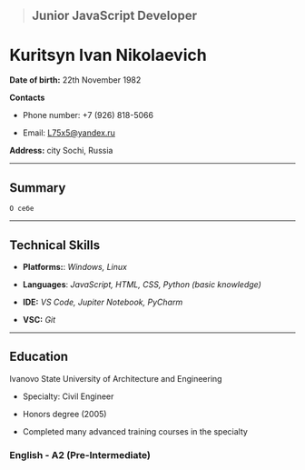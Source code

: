 > ## __Junior JavaScript Developer__
# Kuritsyn Ivan Nikolaevich

**Date of birth:** 22th November 1982

**Contacts**

* Phone number: +7 (926) 818-5066

* Email: L75x5@yandex.ru

**Address:** city Sochi, Russia
___
## Summary
    О себе
___
## Technical Skills
* **Platforms:**: _Windows, Linux_

* **Languages**: _JavaScript, HTML, CSS, Python (basic knowledge)_

* **IDE:** _VS Code, Jupiter Notebook, PyCharm_

* **VSC:** _Git_
___
## Education
Ivanovo State University of Architecture and Engineering

* Specialty: Civil Engineer

* Honors degree (2005)

* Сompleted many advanced training courses in the specialty
### English - A2 (Pre-Intermediate)


